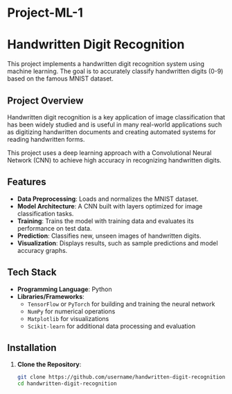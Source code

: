 # Project-ML-1

# Handwritten Digit Recognition

This project implements a handwritten digit recognition system using machine learning. The goal is to accurately classify handwritten digits (0-9) based on the famous MNIST dataset.

## Project Overview

Handwritten digit recognition is a key application of image classification that has been widely studied and is useful in many real-world applications such as digitizing handwritten documents and creating automated systems for reading handwritten forms.

This project uses a deep learning approach with a Convolutional Neural Network (CNN) to achieve high accuracy in recognizing handwritten digits.

## Features

- **Data Preprocessing**: Loads and normalizes the MNIST dataset.
- **Model Architecture**: A CNN built with layers optimized for image classification tasks.
- **Training**: Trains the model with training data and evaluates its performance on test data.
- **Prediction**: Classifies new, unseen images of handwritten digits.
- **Visualization**: Displays results, such as sample predictions and model accuracy graphs.

## Tech Stack

- **Programming Language**: Python
- **Libraries/Frameworks**:
  - `TensorFlow` or `PyTorch` for building and training the neural network
  - `NumPy` for numerical operations
  - `Matplotlib` for visualizations
  - `Scikit-learn` for additional data processing and evaluation

## Installation

1. **Clone the Repository**:
   ```bash
   git clone https://github.com/username/handwritten-digit-recognition.git
   cd handwritten-digit-recognition
